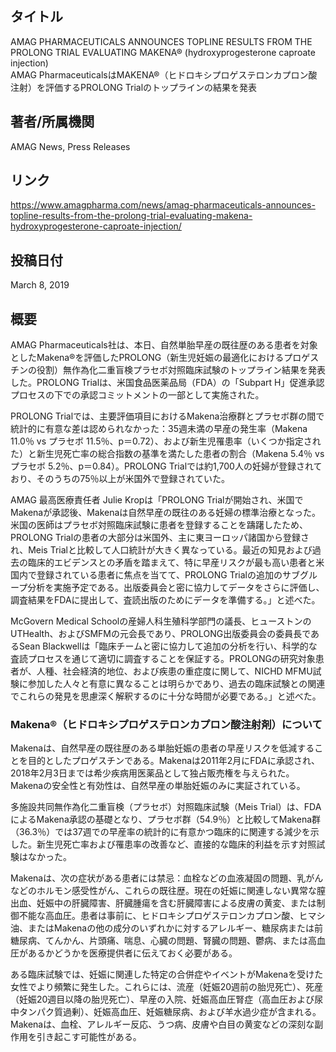 ## タイトル
AMAG PHARMACEUTICALS ANNOUNCES TOPLINE RESULTS FROM THE PROLONG TRIAL EVALUATING MAKENA® (hydroxyprogesterone caproate injection)  
AMAG PharmaceuticalsはMAKENA®（ヒドロキシプロゲステロンカプロン酸注射）を評価するPROLONG Trialのトップラインの結果を発表

## 著者/所属機関
AMAG News, Press Releases

## リンク
https://www.amagpharma.com/news/amag-pharmaceuticals-announces-topline-results-from-the-prolong-trial-evaluating-makena-hydroxyprogesterone-caproate-injection/

## 投稿日付
March 8, 2019

## 概要
AMAG Pharmaceuticals社は、本日、自然単胎早産の既往歴のある患者を対象としたMakena®を評価したPROLONG（新生児妊娠の最適化におけるプロゲスチンの役割）無作為化二重盲検プラセボ対照臨床試験のトップライン結果を発表した。PROLONG Trialは、米国食品医薬品局（FDA）の「Subpart H」促進承認プロセスの下での承認コミットメントの一部として実施された。

PROLONG Trialでは、主要評価項目におけるMakena治療群とプラセボ群の間で統計的に有意な差は認められなかった：35週未満の早産の発生率（Makena 11.0％ vs プラセボ 11.5％、p＝0.72）、および新生児罹患率（いくつか指定された）と新生児死亡率の総合指数の基準を満たした患者の割合（Makena 5.4％ vs プラセボ 5.2％、p＝0.84）。PROLONG Trialでは約1,700人の妊婦が登録されており、そのうちの75％以上が米国外で登録されていた。

AMAG 最高医療責任者 Julie Kropは「PROLONG Trialが開始され、米国でMakenaが承認後、Makenaは自然早産の既往のある妊婦の標準治療となった。米国の医師はプラセボ対照臨床試験に患者を登録することを躊躇したため、PROLONG Trialの患者の大部分は米国外、主に東ヨーロッパ諸国から登録され、Meis Trialと比較して人口統計が大きく異なっている。最近の知見および過去の臨床的エビデンスとの矛盾を踏まえて、特に早産リスクが最も高い患者と米国内で登録されている患者に焦点を当てて、PROLONG Trialの追加のサブグループ分析を実施予定である。出版委員会と密に協力してデータをさらに評価し、調査結果をFDAに提出して、査読出版のためにデータを準備する。」と述べた。

McGovern Medical Schoolの産婦人科生殖科学部門の議長、ヒューストンのUTHealth、およびSMFMの元会長であり、PROLONG出版委員会の委員長であるSean Blackwellは「臨床チームと密に協力して追加の分析を行い、科学的な査読プロセスを通じて適切に調査することを保証する。PROLONGの研究対象患者が、人種、社会経済的地位、および疾患の重症度に関して、NICHD MFMU試験に参加した人々と有意に異なることは明らかであり、過去の臨床試験との関連でこれらの発見を思慮深く解釈するのに十分な時間が必要である。」と述べた。

### Makena®（ヒドロキシプロゲステロンカプロン酸注射剤）について

Makenaは、自然早産の既往歴のある単胎妊娠の患者の早産リスクを低減することを目的としたプロゲスチンである。Makenaは2011年2月にFDAに承認され、2018年2月3日までは希少疾病用医薬品として独占販売権を与えられた。  
Makenaの安全性と有効性は、自然早産の単胎妊娠のみに実証されている。

多施設共同無作為化二重盲検（プラセボ）対照臨床試験（Meis Trial）は、FDAによるMakena承認の基礎となり、プラセボ群（54.9％）と比較してMakena群（36.3％）では37週での早産率の統計的に有意かつ臨床的に関連する減少を示した。新生児死亡率および罹患率の改善など、直接的な臨床的利益を示す対照試験はなかった。

Makenaは、次の症状がある患者には禁忌：血栓などの血液凝固の問題、乳がんなどのホルモン感受性がん、これらの既往歴。現在の妊娠に関連しない異常な膣出血、妊娠中の肝臓障害、肝臓腫瘍を含む肝臓障害による皮膚の黄変、または制御不能な高血圧。患者は事前に、ヒドロキシプロゲステロンカプロン酸、ヒマシ油、またはMakenaの他の成分のいずれかに対するアレルギー、糖尿病または前糖尿病、てんかん、片頭痛、喘息、心臓の問題、腎臓の問題、鬱病、または高血圧があるかどうかを医療提供者に伝えておく必要がある。

ある臨床試験では、妊娠に関連した特定の合併症やイベントがMakenaを受けた女性でより頻繁に発生した。これらには、流産（妊娠20週前の胎児死亡）、死産（妊娠20週目以降の胎児死亡）、早産の入院、妊娠高血圧腎症（高血圧および尿中タンパク質過剰）、妊娠高血圧、妊娠糖尿病、および羊水過少症が含まれる。Makenaは、血栓、アレルギー反応、うつ病、皮膚や白目の黄変などの深刻な副作用を引き起こす可能性がある。
